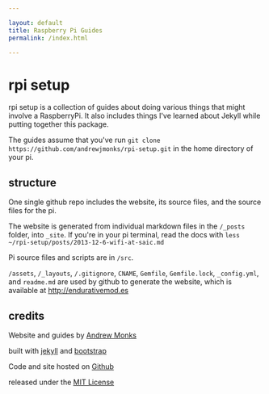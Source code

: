 ```yaml
---

layout: default
title: Raspberry Pi Guides
permalink: /index.html

---
```


# rpi setup

rpi setup is a collection of guides about doing various things that might involve a RaspberryPi. It also includes things I've learned about Jekyll while putting together this package.

The guides assume that you've run `git clone https://github.com/andrewjmonks/rpi-setup.git` in the home directory of your pi.

## structure

One single github repo includes the website, its source files, and the source files for the pi. 

The website is generated from individual markdown files in the `/_posts` folder, into `_site`. If you're in your pi terminal, read the docs with `less ~/rpi-setup/posts/2013-12-6-wifi-at-saic.md`

Pi source files and scripts are in `/src`.

`/assets`, `/_layouts`, `/.gitignore`, `CNAME`, `Gemfile`, `Gemfile.lock`, `_config.yml`, and `readme.md` are used by github to generate the website, which is available at http://endurativemod.es

## credits

Website and guides by [Andrew Monks](http://monks.co)

built with [jekyll](http://jekyllrb.com) and [bootstrap](http://getbootstrap.com)

Code and site hosted on [Github](https://github.com/andrewjmonks/rpi-setup)

released under the [MIT License](/license)